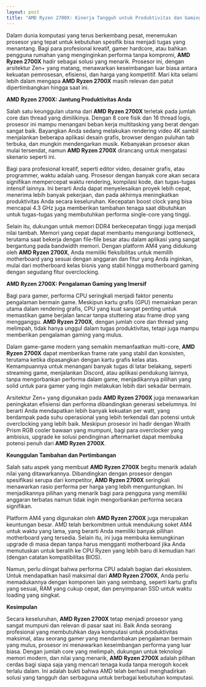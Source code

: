 ```yaml
---
layout: post
title: "AMD Ryzen 2700X: Kinerja Tangguh untuk Produktivitas dan Gaming"
---
```


Dalam dunia komputasi yang terus berkembang pesat, menemukan prosesor yang tepat untuk kebutuhan spesifik bisa menjadi tugas yang menantang. Bagi para profesional kreatif, gamer hardcore, atau bahkan pengguna rumahan yang menginginkan performa tanpa kompromi, **AMD Ryzen 2700X** hadir sebagai solusi yang menarik. Prosesor ini, dengan arsitektur Zen+ yang matang, menawarkan keseimbangan luar biasa antara kekuatan pemrosesan, efisiensi, dan harga yang kompetitif. Mari kita selami lebih dalam mengapa **AMD Ryzen 2700X** masih relevan dan patut dipertimbangkan hingga saat ini.

**AMD Ryzen 2700X: Jantung Produktivitas Anda**

Salah satu keunggulan utama dari **AMD Ryzen 2700X** terletak pada jumlah core dan thread yang dimilikinya. Dengan 8 core fisik dan 16 thread logis, prosesor ini mampu menangani beban kerja multitasking yang berat dengan sangat baik. Bayangkan Anda sedang melakukan rendering video 4K sambil menjalankan beberapa aplikasi desain grafis, browser dengan puluhan tab terbuka, dan mungkin mendengarkan musik. Kebanyakan prosesor akan mulai tersendat, namun **AMD Ryzen 2700X** dirancang untuk mengatasi skenario seperti ini.

Bagi para profesional kreatif, seperti editor video, desainer grafis, atau programmer, waktu adalah uang. Prosesor dengan banyak core akan secara signifikan mempercepat waktu rendering, kompilasi kode, dan tugas-tugas intensif lainnya. Ini berarti Anda dapat menyelesaikan proyek lebih cepat, menerima lebih banyak pekerjaan, dan pada akhirnya meningkatkan produktivitas Anda secara keseluruhan. Kecepatan boost clock yang bisa mencapai 4.3 GHz juga memberikan tambahan tenaga saat dibutuhkan untuk tugas-tugas yang membutuhkan performa single-core yang tinggi.

Selain itu, dukungan untuk memori DDR4 berkecepatan tinggi juga menjadi nilai tambah. Memori yang cepat dapat membantu mengurangi bottleneck, terutama saat bekerja dengan file-file besar atau dalam aplikasi yang sangat bergantung pada bandwidth memori. Dengan platform AM4 yang didukung oleh **AMD Ryzen 2700X**, Anda memiliki fleksibilitas untuk memilih motherboard yang sesuai dengan anggaran dan fitur yang Anda inginkan, mulai dari motherboard kelas bisnis yang stabil hingga motherboard gaming dengan segudang fitur overclocking.

**AMD Ryzen 2700X: Pengalaman Gaming yang Imersif**

Bagi para gamer, performa CPU seringkali menjadi faktor penentu pengalaman bermain game. Meskipun kartu grafis (GPU) memainkan peran utama dalam rendering grafis, CPU yang kuat sangat penting untuk memastikan game berjalan lancar tanpa stuttering atau frame drop yang mengganggu. **AMD Ryzen 2700X**, dengan jumlah core dan thread yang melimpah, tidak hanya unggul dalam tugas produktivitas, tetapi juga mampu memberikan pengalaman gaming yang mulus.

Dalam game-game modern yang semakin memanfaatkan multi-core, **AMD Ryzen 2700X** dapat memberikan frame rate yang stabil dan konsisten, terutama ketika dipasangkan dengan kartu grafis kelas atas. Kemampuannya untuk menangani banyak tugas di latar belakang, seperti streaming game, menjalankan Discord, atau aplikasi pendukung lainnya, tanpa mengorbankan performa dalam game, menjadikannya pilihan yang solid untuk para gamer yang ingin melakukan lebih dari sekadar bermain.

Arsitektur Zen+ yang digunakan pada **AMD Ryzen 2700X** juga menawarkan peningkatan efisiensi dan performa dibandingkan generasi sebelumnya. Ini berarti Anda mendapatkan lebih banyak kekuatan per watt, yang berdampak pada suhu operasional yang lebih terkendali dan potensi untuk overclocking yang lebih baik. Meskipun prosesor ini hadir dengan Wraith Prism RGB cooler bawaan yang mumpuni, bagi para overclocker yang ambisius, upgrade ke solusi pendinginan aftermarket dapat membuka potensi penuh dari **AMD Ryzen 2700X**.

**Keunggulan Tambahan dan Pertimbangan**

Salah satu aspek yang membuat **AMD Ryzen 2700X** begitu menarik adalah nilai yang ditawarkannya. Dibandingkan dengan prosesor dengan spesifikasi serupa dari kompetitor, **AMD Ryzen 2700X** seringkali menawarkan rasio performa per harga yang lebih menguntungkan. Ini menjadikannya pilihan yang menarik bagi para pengguna yang memiliki anggaran terbatas namun tidak ingin mengorbankan performa secara signifikan.

Platform AM4 yang digunakan oleh **AMD Ryzen 2700X** juga merupakan keuntungan besar. AMD telah berkomitmen untuk mendukung soket AM4 untuk waktu yang lama, yang berarti Anda memiliki banyak pilihan motherboard yang tersedia. Selain itu, ini juga membuka kemungkinan upgrade di masa depan tanpa harus mengganti motherboard jika Anda memutuskan untuk beralih ke CPU Ryzen yang lebih baru di kemudian hari (dengan catatan kompatibilitas BIOS).

Namun, perlu diingat bahwa performa CPU adalah bagian dari ekosistem. Untuk mendapatkan hasil maksimal dari **AMD Ryzen 2700X**, Anda perlu memadukannya dengan komponen lain yang seimbang, seperti kartu grafis yang sesuai, RAM yang cukup cepat, dan penyimpanan SSD untuk waktu loading yang singkat.

**Kesimpulan**

Secara keseluruhan, **AMD Ryzen 2700X** tetap menjadi prosesor yang sangat mumpuni dan relevan di pasar saat ini. Baik Anda seorang profesional yang membutuhkan daya komputasi untuk produktivitas maksimal, atau seorang gamer yang mendambakan pengalaman bermain yang mulus, prosesor ini menawarkan keseimbangan performa yang luar biasa. Dengan jumlah core yang melimpah, dukungan untuk teknologi memori modern, dan nilai yang menarik, **AMD Ryzen 2700X** adalah pilihan cerdas bagi siapa saja yang mencari tenaga kuda tanpa merogoh kocek terlalu dalam. Ini adalah bukti bahwa AMD telah berhasil menghadirkan solusi yang tangguh dan serbaguna untuk berbagai kebutuhan komputasi.
